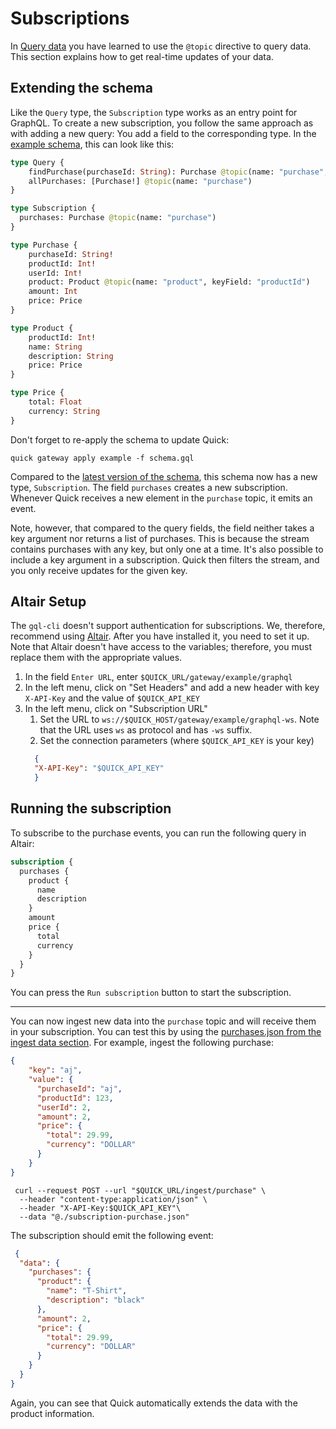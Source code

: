 # Subscriptions

In [Query data](query-data.md) you have learned to use the `@topic` directive to query data.
This section explains how to get real-time updates of your data.

## Extending the schema

Like the `Query` type, the `Subscription` type works as an entry point for GraphQL.
To create a new subscription, you follow the same approach as with adding a new query:
You add a field to the corresponding type.
In the [example schema](gateway.md#the-graphql-schema), this can look like this:
```graphql title="schema.gql"
type Query {
    findPurchase(purchaseId: String): Purchase @topic(name: "purchase", keyArgument: "purchaseId")
    allPurchases: [Purchase!] @topic(name: "purchase")
}

type Subscription {
  purchases: Purchase @topic(name: "purchase")
}

type Purchase {
    purchaseId: String!
    productId: Int!
    userId: Int!
    product: Product @topic(name: "product", keyField: "productId")
    amount: Int
    price: Price
}

type Product {
    productId: Int!
    name: String
    description: String
    price: Price
}

type Price {
    total: Float
    currency: String
}
```

Don't forget to re-apply the schema to update Quick:
```shell
quick gateway apply example -f schema.gql
```

Compared to the [latest version of the schema](query-data.md#query-connected-topics),
this schema now has a new type, `Subscription`.
The field `purchases` creates a new subscription.
Whenever Quick receives a new element in the `purchase` topic, it emits an event.

Note, however, that compared to the query fields, the field neither takes a key argument nor returns a list of purchases.
This is because the stream contains purchases with any key, but only one at a time.
It's also possible to include a key argument in a subscription.
Quick then filters the stream, and you only receive updates for the given key.


## Altair Setup

The `gql-cli` doesn't support authentication for subscriptions.
We, therefore, recommend using [Altair](https://altair.sirmuel.design/).
After you have installed it, you need to set it up.
Note that Altair doesn't have access to the variables; therefore, you must replace them with the appropriate values.

1. In the field `Enter URL`, enter `$QUICK_URL/gateway/example/graphql`
1. In the left menu, click on "Set Headers" and add a new header with key `X-API-Key` and the value of `$QUICK_API_KEY`
1. In the left menu, click on "Subscription URL"
    1. Set the URL to `ws://$QUICK_HOST/gateway/example/graphql-ws`.
       Note that the URL uses `ws` as protocol and has `-ws` suffix.
    1. Set the connection parameters (where `$QUICK_API_KEY` is your key)
      ```json
        {
        "X-API-Key": "$QUICK_API_KEY"
        }
      ```

## Running the subscription
To subscribe to the purchase events, you can run the following query in Altair:
```graphql title="subscription.gql"
subscription {
  purchases {
    product {
      name
      description
    }
    amount
    price {
      total
      currency
    }
  }
}
```

You can press the `Run subscription` button to start the subscription.

---
You can now ingest new data into the `purchase` topic and will receive them in your subscription.
You can test this by using the [purchases.json from the ingest data section](ingest-data.md).
For example, ingest the following purchase:
```json title="subscription-purchase.json"
{
    "key": "aj",
    "value": {
      "purchaseId": "aj",
      "productId": 123,
      "userId": 2,
      "amount": 2,
      "price": {
        "total": 29.99,
        "currency": "DOLLAR"
      }
    }
}
```

```shell
 curl --request POST --url "$QUICK_URL/ingest/purchase" \
  --header "content-type:application/json" \
  --header "X-API-Key:$QUICK_API_KEY"\
  --data "@./subscription-purchase.json"
```

The subscription should emit the following event:
```json
 {
  "data": {
    "purchases": {
      "product": {
        "name": "T-Shirt",
        "description": "black"
      },
      "amount": 2,
      "price": {
        "total": 29.99,
        "currency": "DOLLAR"
      }
    }
  }
} 
```
Again, you can see that Quick automatically extends the data with the product information.
